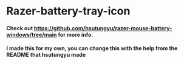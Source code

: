 # Razer-battery-tray-icon

#### Check out https://github.com/hsutungyu/razer-mouse-battery-windows/tree/main for more info.

#### I made this for my own, you can change this with the help from the README that hsutungyu made
